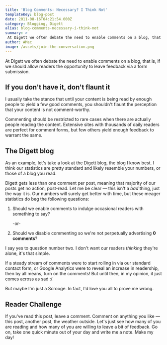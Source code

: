 ```yaml
---
title: 'Blog Comments: Necessary? I Think Not'
templateKey: blog-post
date: 2011-08-16T04:21:54.000Z
category: Blogging, Digett
alias: blog-comments-necessary-i-think-not
summary: > 
 At Digett we often debate the need to enable comments on a blog, that is, if we should allow readers the opportunity to leave feedback via a form submission.
author: AMac
image: /assets/join-the-conversation.png
---
```


At Digett we often debate the need to enable comments on a blog, that is, if we should allow readers the opportunity to leave feedback via a form submission.

If you don't have it, don't flaunt it
-------------------------------------

I usually take the stance that until your content is being read by enough people to yield a few good comments, you shouldn't flaunt the perception that your content is not comment-worthy.

Commenting should be restricted to rare cases when there are actually people reading the content. Extensive sites with thousands of daily readers are perfect for comment forms, but few others yield enough feedback to warrant the same.

The Digett blog
---------------

As an example, let's take a look at the Digett blog, the blog I know best. I think our statistics are pretty standard and likely resemble your numbers, or those of a blog you read.

Digett gets less than one comment per post, meaning that majority of our posts get no action, post-read. Let me be clear — this isn't a _bad_ thing, just the way it is. Our numbers will surely get better with time, but these meager statistics do beg the following questions:

1.  Should we enable comments to indulge occasional readers with something to say?
    
    \-or-
    
2.  Should we disable commenting so we're not perpetually advertising **0 comments**?

I say yes to question number two. I don't want our readers _thinking_ they're alone, it's that simple.

If a steady stream of comments were to start rolling in via our standard contact form, or Google Analytics were to reveal an increase in readership, then by all means, turn on the comments! But until then, in my opinion, it just comes across as sad :(

But maybe I'm just a Scrooge. In fact, I'd love you all to prove me wrong.

Reader Challenge
----------------

If you've read this post, leave a comment. Comment on anything you like — this post, another post, the weather outside. Let's just see how many of you are reading and how many of you are willing to leave a bit of feedback. Go on, take one quick minute out of your day and write me a note. Make my day!